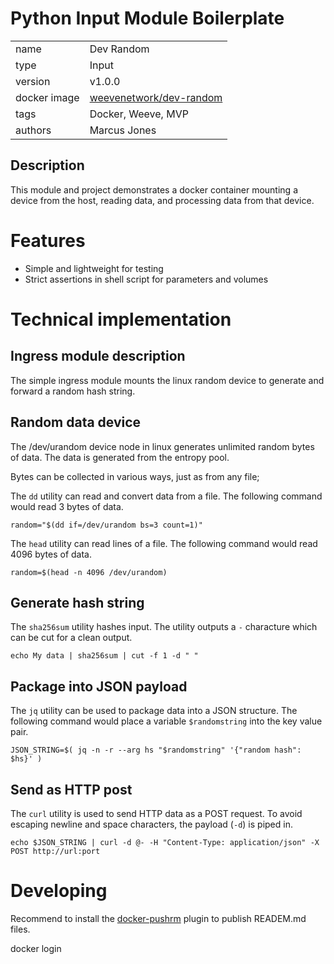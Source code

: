 # Python Input Module Boilerplate

|              |                                                                             |
| ------------ | --------------------------------------------------------------------------- |
| name         | Dev Random                                                                  |
| type         | Input                                                                       |
| version      | v1.0.0                                                                      |
| docker image | [weevenetwork/dev-random](https://hub.docker.com/r/weevenetwork/dev-random) |
| tags         | Docker, Weeve, MVP                                                          |
| authors      | Marcus Jones                                                                |

## Description

This module and project demonstrates a docker container mounting a device from the host, reading data, and processing data from that device.

# Features

-   Simple and lightweight for testing
-   Strict assertions in shell script for parameters and volumes

# Technical implementation

## Ingress module description

The simple ingress module mounts the linux random device to generate and forward a random hash string.

## Random data device

The /dev/urandom device node in linux generates unlimited random bytes of data. The data is generated from the entropy pool.

Bytes can be collected in various ways, just as from any file;

The `dd` utility can read and convert data from a file. The following command would read 3 bytes of data.

`random="$(dd if=/dev/urandom bs=3 count=1)"`

The `head` utility can read lines of a file. The following command would read 4096 bytes of data.

`random=$(head -n 4096 /dev/urandom)`

## Generate hash string

The `sha256sum` utility hashes input. The utility outputs a `-` characture which can be cut for a clean output.

`echo My data | sha256sum | cut -f 1 -d " "`

## Package into JSON payload

The `jq` utility can be used to package data into a JSON structure. The following command would place a variable `$randomstring` into the key value pair.

`JSON_STRING=$( jq -n -r --arg hs "$randomstring" '{"random hash": $hs}' )`

## Send as HTTP post

The `curl` utility is used to send HTTP data as a POST request. To avoid escaping newline and space characters, the payload (`-d`) is piped in.

`echo $JSON_STRING | curl -d @- -H "Content-Type: application/json" -X POST http://url:port`

# Developing

Recommend to install the [docker-pushrm](https://github.com/christian-korneck/docker-pushrm) plugin to publish READEM.md files.

docker login
